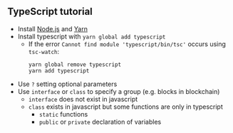 ## TypeScript tutorial

- Install [Node.js](https://nodejs.org/en/download/) and [Yarn](https://classic.yarnpkg.com/en/docs/install#windows-stable)
- Install typescript with `yarn global add typescript`
  - If the error `Cannot find module 'typescript/bin/tsc'` occurs using `tsc-watch`:
    ```
    yarn global remove typescript
    yarn add typescript
    ```
- Use `?` setting optional parameters
- Use `interface` or `class` to specify a group (e.g. blocks in blockchain)
  - `interface` does not exist in javascript
  - `class` exists in javascript but some functions are only in typescript
    - `static` functions
    - `public` or `private` declaration of variables

